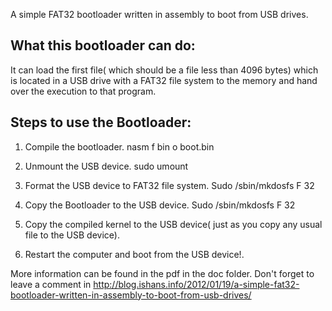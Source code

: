 A simple FAT32 bootloader written in assembly to boot from USB drives.

## What this bootloader can do:

It can load the first file( which should be a file less than 4096 bytes) which is located in a USB drive with a FAT32 file
system to the memory and hand over the execution to that program.

## Steps to use the Bootloader:

1. Compile the bootloader.
        nasm <path of the bootloader> ­f bin ­o boot.bin
        
2. Unmount the USB device.
        sudo umount <absolute path of the device>
        
3. Format the USB device to FAT32 file system.
        Sudo /sbin/mkdosfs ­F 32 <absolute path of the device>
        
4. Copy the Bootloader to the USB device.
        Sudo /sbin/mkdosfs ­F 32 <absolute path of the device>
        
5. Copy the compiled kernel to the USB device( just as you copy any usual file to the USB
device).

6. Restart the computer and boot from the USB device!.

More information can be found in the pdf in the doc folder. Don't forget to leave a comment in http://blog.ishans.info/2012/01/19/a-simple-fat32-bootloader-written-in-assembly-to-boot-from-usb-drives/


